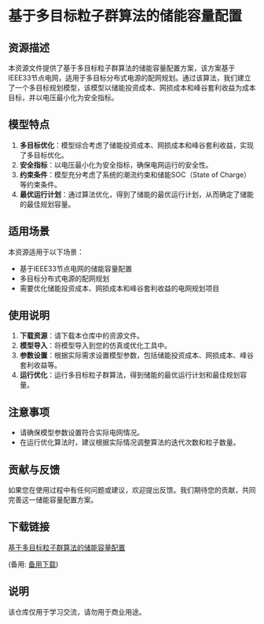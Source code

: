 # 基于多目标粒子群算法的储能容量配置

## 资源描述

本资源文件提供了基于多目标粒子群算法的储能容量配置方案，该方案基于IEEE33节点电网，适用于多目标分布式电源的配网规划。通过该算法，我们建立了一个多目标规划模型，该模型以储能投资成本、网损成本和峰谷套利收益为成本目标，并以电压最小化为安全指标。

## 模型特点

1. **多目标优化**：模型综合考虑了储能投资成本、网损成本和峰谷套利收益，实现了多目标优化。
2. **安全指标**：以电压最小化为安全指标，确保电网运行的安全性。
3. **约束条件**：模型充分考虑了系统的潮流约束和储能SOC（State of Charge）等约束条件。
4. **最优运行计划**：通过算法优化，得到了储能的最优运行计划，从而确定了储能的最佳规划容量。

## 适用场景

本资源适用于以下场景：

- 基于IEEE33节点电网的储能容量配置
- 多目标分布式电源的配网规划
- 需要优化储能投资成本、网损成本和峰谷套利收益的电网规划项目

## 使用说明

1. **下载资源**：请下载本仓库中的资源文件。
2. **模型导入**：将模型导入到您的仿真或优化工具中。
3. **参数设置**：根据实际需求设置模型参数，包括储能投资成本、网损成本、峰谷套利收益等。
4. **运行优化**：运行多目标粒子群算法，得到储能的最优运行计划和最佳规划容量。

## 注意事项

- 请确保模型参数设置符合实际电网情况。
- 在运行优化算法时，建议根据实际情况调整算法的迭代次数和粒子数量。

## 贡献与反馈

如果您在使用过程中有任何问题或建议，欢迎提出反馈。我们期待您的贡献，共同完善这一储能容量配置方案。

## 下载链接
[基于多目标粒子群算法的储能容量配置](https://pan.quark.cn/s/c0cd336962f4) 

(备用: [备用下载](https://pan.baidu.com/s/1JmsQerMvcxYRSlmKszSKag?pwd=1234))

## 说明

该仓库仅用于学习交流，请勿用于商业用途。
